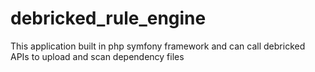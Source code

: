 # debricked_rule_engine
This application built in php symfony framework and can call debricked APIs to upload and scan dependency files

